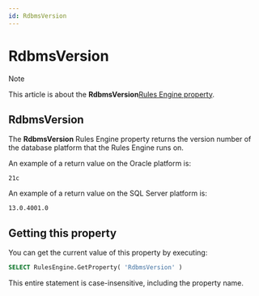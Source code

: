 ```yaml
---
id: RdbmsVersion
---
```


# RdbmsVersion



> [!NOTE]
> This article is about the **RdbmsVersion**[Rules Engine property](/docs/Modeller_and_Rules_Engine/Rules_Engine_properties).

## **RdbmsVersion**

The **RdbmsVersion** Rules Engine property returns the version number of the database platform that the Rules Engine runs on.

An example of a return value on the Oracle platform is:

```
21c
```

An example of a return value on the SQL Server platform is:

```
13.0.4001.0
```

## Getting this property

You can get the current value of this property by executing:

```sql
SELECT RulesEngine.GetProperty( 'RdbmsVersion' )
```

This entire statement is case-insensitive, including the property name.